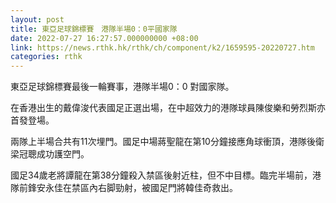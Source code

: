 ```yaml
---
layout: post
title: 東亞足球錦標賽　港隊半場0：0平國家隊
date: 2022-07-27 16:27:57.000000000 +08:00
link: https://news.rthk.hk/rthk/ch/component/k2/1659595-20220727.htm
categories: rthk
---
```


東亞足球錦標賽最後一輪賽事，港隊半場0：0 對國家隊。

在香港出生的戴偉浚代表國足正選出場，在中超效力的港隊球員陳俊樂和勞烈斯亦首發登場。

兩隊上半場合共有11次埋門。國足中場蔣聖龍在第10分鐘接應角球衝頂，港隊後衛梁冠聰成功護空門。

國足34歲老將譚龍在第38分鐘殺入禁區後射近柱，但不中目標。臨完半場前，港隊前鋒安永佳在禁區內右脚勁射，被國足門將韓佳奇救出。
